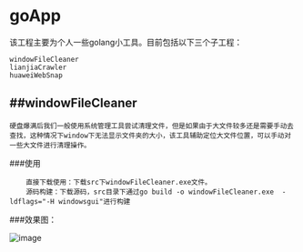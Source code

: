 # goApp
该工程主要为个人一些golang小工具。目前包括以下三个子工程：

	windowFileCleaner
	lianjiaCrawler
	huaweiWebSnap
  
##windowFileCleaner 
--------------------------------------------------------------------------------------------------

	硬盘爆满后我们一般使用系统管理工具尝试清理文件，但是如果由于大文件较多还是需要手动去查找，这种情况下window下无法显示文件夹的大小，该工具辅助定位大文件位置，可以手动对一些大文件进行清理操作。

###使用

        直接下载使用：下载src下windowFileCleaner.exe文件。
        源码构建：下载源码，src目录下通过go build -o windowFileCleaner.exe  -ldflags="-H windowsgui"进行构建

###效果图：
	
  ![image](https://github.com/kmood/goApp/blob/master/windowFileCleaner/src/windowFileCleaner.png) 
